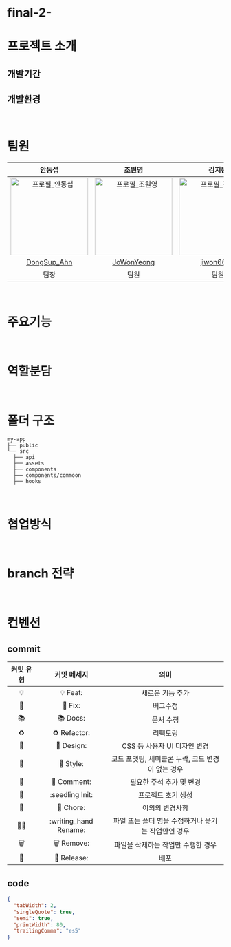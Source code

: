 # final-2-

# 프로젝트 소개

## 개발기간

## 개발환경

<br />

# 팀원

|안동섭|조원영|김지원|박지은|
| :---: | :---: | :---: | :---: |
| <img width="180" alt="프로필_안동섭" src="https://avatars.githubusercontent.com/u/96939334?s=400&u=6a4e635ccb574702b10b9464ce61bba61abefc72&v=4"> | <img width="180" alt="프로필_조원영" src="https://avatars.githubusercontent.com/u/92977925?v=4"> | <img width="180" alt="프로필_김지원" src="https://avatars.githubusercontent.com/u/126536438?v=4"> | <img width="180" alt="프로필_박지은" src="https://avatars.githubusercontent.com/u/98686191?v=4"> |
| [DongSup_Ahn](https://github.com/D-Sup) | [JoWonYeong](https://github.com/JoWonYeong) | [jiwon6635](https://github.com/jiwon6635) | [Eunnnnnnnn](https://github.com/Eunnnnnnnn) |
| 팀장 | 팀원 | 팀원 | 팀원 |

<br />

# 주요기능

<br />

# 역할분담

<br />

# 폴더 구조 

```
my-app
├── public
└── src
  ├── api
  ├── assets
  ├── components
  ├── components/commoon
  ├── hooks
```

<br />

# 협업방식

<br />

# branch 전략

<br />

# 컨벤션

## commit

| 커밋 유형 | 커밋 메세지 | 의미 |
| :---: | :---: | :---: |
| 💡 | :bulb: Feat: | 새로운 기능 추가 |
| 🐛 | :bug: Fix: | 버그수정 |
| 📚 | :books: Docs: | 문서 수정 |
| ♻️ | :recycle: Refactor: | 리팩토링 |
| 🎨 | :art: Design: | CSS 등 사용자 UI 디자인 변경 |
| 💄 | :lipstick: Style: | 코드 포맷팅, 세미콜론 누락, 코드 변경이 없는 경우 |
| 💬 | :speech_balloon: Comment: | 필요한 주석 추가 및 변경 |
| 🌱 | :seedling Init: | 프로젝트 초기 생성 |
| 🐾 | :teddy_bear: Chore: | 이외의 변경사항 |
| ✍🏻 | :writing_hand Rename: | 파일 또는 폴더 명을 수정하거나 옮기는 작업만인 경우 |
| 🗑️ | :wastebasket: Remove: | 파일을 삭제하는 작업만 수행한 경우 |
| 🚀 | :rocket: Release: | 배포 |

## code

```json
{
  "tabWidth": 2,
  "singleQuote": true,
  "semi": true,
  "printWidth": 80,
  "trailingComma": "es5"
}
```
